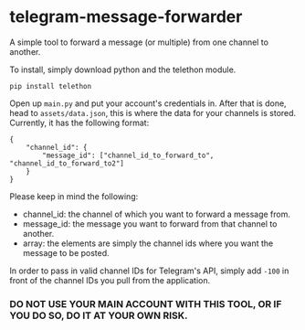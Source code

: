 # telegram-message-forwarder
A simple tool to forward a message (or multiple) from one channel to another.

To install, simply download python and the telethon module.
```
pip install telethon
```

Open up `main.py` and put your account's credentials in. After that is done, head to `assets/data.json`, this is where the data for your channels is stored. Currently, it has the following format:
```
{
    "channel_id": {
        "message_id": ["channel_id_to_forward_to", "channel_id_to_forward_to2"]
    }
}
```
Please keep in mind the following:
* channel_id: the channel of which you want to forward a message from.
* message_id: the message you want to forward from that channel to another.
* array: the elements are simply the channel ids where you want the message to be posted.

In order to pass in valid channel IDs for Telegram's API, simply add `-100` in front of the channel IDs you pull from the application.

### DO NOT USE YOUR MAIN ACCOUNT WITH THIS TOOL, OR IF YOU DO SO, DO IT AT YOUR OWN RISK.
